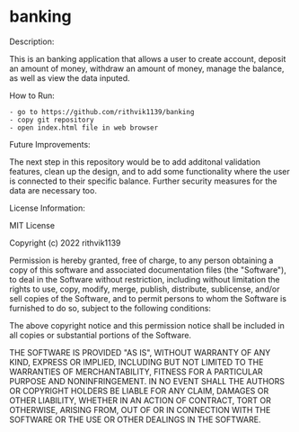 # banking

Description: 

This is an banking application that allows a user to create account, deposit an amount of money, withdraw an amount of money, manage the balance, as well as view the data inputed. 

How to Run:

    - go to https://github.com/rithvik1139/banking
    - copy git repository
    - open index.html file in web browser

Future Improvements: 

The next step in this repository would be to add additonal validation features, clean up the design, and to add some functionality where the user is connected to their specific balance. Further security measures for the data are necessary too.

License Information:

MIT License

Copyright (c) 2022 rithvik1139

Permission is hereby granted, free of charge, to any person obtaining a copy
of this software and associated documentation files (the "Software"), to deal
in the Software without restriction, including without limitation the rights
to use, copy, modify, merge, publish, distribute, sublicense, and/or sell
copies of the Software, and to permit persons to whom the Software is
furnished to do so, subject to the following conditions:

The above copyright notice and this permission notice shall be included in all
copies or substantial portions of the Software.

THE SOFTWARE IS PROVIDED "AS IS", WITHOUT WARRANTY OF ANY KIND, EXPRESS OR
IMPLIED, INCLUDING BUT NOT LIMITED TO THE WARRANTIES OF MERCHANTABILITY,
FITNESS FOR A PARTICULAR PURPOSE AND NONINFRINGEMENT. IN NO EVENT SHALL THE
AUTHORS OR COPYRIGHT HOLDERS BE LIABLE FOR ANY CLAIM, DAMAGES OR OTHER
LIABILITY, WHETHER IN AN ACTION OF CONTRACT, TORT OR OTHERWISE, ARISING FROM,
OUT OF OR IN CONNECTION WITH THE SOFTWARE OR THE USE OR OTHER DEALINGS IN THE
SOFTWARE.
